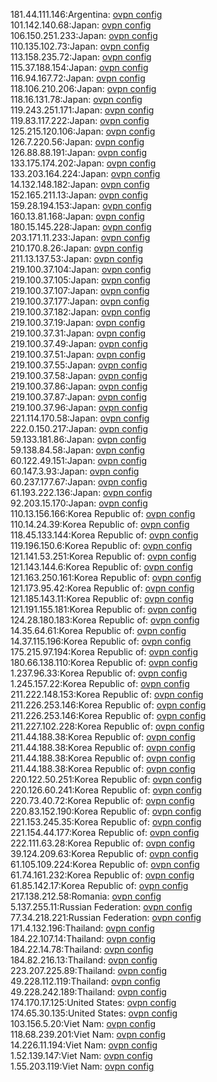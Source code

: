181.44.111.146:Argentina: [ovpn config](vpn/181_44_111_146.ovpn)  
101.142.140.68:Japan: [ovpn config](vpn/101_142_140_68.ovpn)  
106.150.251.233:Japan: [ovpn config](vpn/106_150_251_233.ovpn)  
110.135.102.73:Japan: [ovpn config](vpn/110_135_102_73.ovpn)  
113.158.235.72:Japan: [ovpn config](vpn/113_158_235_72.ovpn)  
115.37.188.154:Japan: [ovpn config](vpn/115_37_188_154.ovpn)  
116.94.167.72:Japan: [ovpn config](vpn/116_94_167_72.ovpn)  
118.106.210.206:Japan: [ovpn config](vpn/118_106_210_206.ovpn)  
118.16.131.78:Japan: [ovpn config](vpn/118_16_131_78.ovpn)  
119.243.251.171:Japan: [ovpn config](vpn/119_243_251_171.ovpn)  
119.83.117.222:Japan: [ovpn config](vpn/119_83_117_222.ovpn)  
125.215.120.106:Japan: [ovpn config](vpn/125_215_120_106.ovpn)  
126.7.220.56:Japan: [ovpn config](vpn/126_7_220_56.ovpn)  
126.88.88.191:Japan: [ovpn config](vpn/126_88_88_191.ovpn)  
133.175.174.202:Japan: [ovpn config](vpn/133_175_174_202.ovpn)  
133.203.164.224:Japan: [ovpn config](vpn/133_203_164_224.ovpn)  
14.132.148.182:Japan: [ovpn config](vpn/14_132_148_182.ovpn)  
152.165.211.13:Japan: [ovpn config](vpn/152_165_211_13.ovpn)  
159.28.194.153:Japan: [ovpn config](vpn/159_28_194_153.ovpn)  
160.13.81.168:Japan: [ovpn config](vpn/160_13_81_168.ovpn)  
180.15.145.228:Japan: [ovpn config](vpn/180_15_145_228.ovpn)  
203.171.11.233:Japan: [ovpn config](vpn/203_171_11_233.ovpn)  
210.170.8.26:Japan: [ovpn config](vpn/210_170_8_26.ovpn)  
211.13.137.53:Japan: [ovpn config](vpn/211_13_137_53.ovpn)  
219.100.37.104:Japan: [ovpn config](vpn/219_100_37_104.ovpn)  
219.100.37.105:Japan: [ovpn config](vpn/219_100_37_105.ovpn)  
219.100.37.107:Japan: [ovpn config](vpn/219_100_37_107.ovpn)  
219.100.37.177:Japan: [ovpn config](vpn/219_100_37_177.ovpn)  
219.100.37.182:Japan: [ovpn config](vpn/219_100_37_182.ovpn)  
219.100.37.19:Japan: [ovpn config](vpn/219_100_37_19.ovpn)  
219.100.37.31:Japan: [ovpn config](vpn/219_100_37_31.ovpn)  
219.100.37.49:Japan: [ovpn config](vpn/219_100_37_49.ovpn)  
219.100.37.51:Japan: [ovpn config](vpn/219_100_37_51.ovpn)  
219.100.37.55:Japan: [ovpn config](vpn/219_100_37_55.ovpn)  
219.100.37.58:Japan: [ovpn config](vpn/219_100_37_58.ovpn)  
219.100.37.86:Japan: [ovpn config](vpn/219_100_37_86.ovpn)  
219.100.37.87:Japan: [ovpn config](vpn/219_100_37_87.ovpn)  
219.100.37.96:Japan: [ovpn config](vpn/219_100_37_96.ovpn)  
221.114.170.58:Japan: [ovpn config](vpn/221_114_170_58.ovpn)  
222.0.150.217:Japan: [ovpn config](vpn/222_0_150_217.ovpn)  
59.133.181.86:Japan: [ovpn config](vpn/59_133_181_86.ovpn)  
59.138.84.58:Japan: [ovpn config](vpn/59_138_84_58.ovpn)  
60.122.49.151:Japan: [ovpn config](vpn/60_122_49_151.ovpn)  
60.147.3.93:Japan: [ovpn config](vpn/60_147_3_93.ovpn)  
60.237.177.67:Japan: [ovpn config](vpn/60_237_177_67.ovpn)  
61.193.222.136:Japan: [ovpn config](vpn/61_193_222_136.ovpn)  
92.203.15.170:Japan: [ovpn config](vpn/92_203_15_170.ovpn)  
110.13.156.166:Korea Republic of: [ovpn config](vpn/110_13_156_166.ovpn)  
110.14.24.39:Korea Republic of: [ovpn config](vpn/110_14_24_39.ovpn)  
118.45.133.144:Korea Republic of: [ovpn config](vpn/118_45_133_144.ovpn)  
119.196.150.6:Korea Republic of: [ovpn config](vpn/119_196_150_6.ovpn)  
121.141.53.251:Korea Republic of: [ovpn config](vpn/121_141_53_251.ovpn)  
121.143.144.6:Korea Republic of: [ovpn config](vpn/121_143_144_6.ovpn)  
121.163.250.161:Korea Republic of: [ovpn config](vpn/121_163_250_161.ovpn)  
121.173.95.42:Korea Republic of: [ovpn config](vpn/121_173_95_42.ovpn)  
121.185.143.11:Korea Republic of: [ovpn config](vpn/121_185_143_11.ovpn)  
121.191.155.181:Korea Republic of: [ovpn config](vpn/121_191_155_181.ovpn)  
124.28.180.183:Korea Republic of: [ovpn config](vpn/124_28_180_183.ovpn)  
14.35.64.61:Korea Republic of: [ovpn config](vpn/14_35_64_61.ovpn)  
14.37.115.196:Korea Republic of: [ovpn config](vpn/14_37_115_196.ovpn)  
175.215.97.194:Korea Republic of: [ovpn config](vpn/175_215_97_194.ovpn)  
180.66.138.110:Korea Republic of: [ovpn config](vpn/180_66_138_110.ovpn)  
1.237.96.33:Korea Republic of: [ovpn config](vpn/1_237_96_33.ovpn)  
1.245.157.22:Korea Republic of: [ovpn config](vpn/1_245_157_22.ovpn)  
211.222.148.153:Korea Republic of: [ovpn config](vpn/211_222_148_153.ovpn)  
211.226.253.146:Korea Republic of: [ovpn config](vpn/211_226_253_146.ovpn)  
211.226.253.146:Korea Republic of: [ovpn config](vpn/211_226_253_146.ovpn)  
211.227.102.228:Korea Republic of: [ovpn config](vpn/211_227_102_228.ovpn)  
211.44.188.38:Korea Republic of: [ovpn config](vpn/211_44_188_38.ovpn)  
211.44.188.38:Korea Republic of: [ovpn config](vpn/211_44_188_38.ovpn)  
211.44.188.38:Korea Republic of: [ovpn config](vpn/211_44_188_38.ovpn)  
211.44.188.38:Korea Republic of: [ovpn config](vpn/211_44_188_38.ovpn)  
220.122.50.251:Korea Republic of: [ovpn config](vpn/220_122_50_251.ovpn)  
220.126.60.241:Korea Republic of: [ovpn config](vpn/220_126_60_241.ovpn)  
220.73.40.72:Korea Republic of: [ovpn config](vpn/220_73_40_72.ovpn)  
220.83.152.190:Korea Republic of: [ovpn config](vpn/220_83_152_190.ovpn)  
221.153.245.35:Korea Republic of: [ovpn config](vpn/221_153_245_35.ovpn)  
221.154.44.177:Korea Republic of: [ovpn config](vpn/221_154_44_177.ovpn)  
222.111.63.28:Korea Republic of: [ovpn config](vpn/222_111_63_28.ovpn)  
39.124.209.63:Korea Republic of: [ovpn config](vpn/39_124_209_63.ovpn)  
61.105.109.224:Korea Republic of: [ovpn config](vpn/61_105_109_224.ovpn)  
61.74.161.232:Korea Republic of: [ovpn config](vpn/61_74_161_232.ovpn)  
61.85.142.17:Korea Republic of: [ovpn config](vpn/61_85_142_17.ovpn)  
217.138.212.58:Romania: [ovpn config](vpn/217_138_212_58.ovpn)  
5.137.255.11:Russian Federation: [ovpn config](vpn/5_137_255_11.ovpn)  
77.34.218.221:Russian Federation: [ovpn config](vpn/77_34_218_221.ovpn)  
171.4.132.196:Thailand: [ovpn config](vpn/171_4_132_196.ovpn)  
184.22.107.14:Thailand: [ovpn config](vpn/184_22_107_14.ovpn)  
184.22.14.78:Thailand: [ovpn config](vpn/184_22_14_78.ovpn)  
184.82.216.13:Thailand: [ovpn config](vpn/184_82_216_13.ovpn)  
223.207.225.89:Thailand: [ovpn config](vpn/223_207_225_89.ovpn)  
49.228.112.119:Thailand: [ovpn config](vpn/49_228_112_119.ovpn)  
49.228.242.189:Thailand: [ovpn config](vpn/49_228_242_189.ovpn)  
174.170.17.125:United States: [ovpn config](vpn/174_170_17_125.ovpn)  
174.65.30.135:United States: [ovpn config](vpn/174_65_30_135.ovpn)  
103.156.5.20:Viet Nam: [ovpn config](vpn/103_156_5_20.ovpn)  
118.68.239.201:Viet Nam: [ovpn config](vpn/118_68_239_201.ovpn)  
14.226.11.194:Viet Nam: [ovpn config](vpn/14_226_11_194.ovpn)  
1.52.139.147:Viet Nam: [ovpn config](vpn/1_52_139_147.ovpn)  
1.55.203.119:Viet Nam: [ovpn config](vpn/1_55_203_119.ovpn)  

